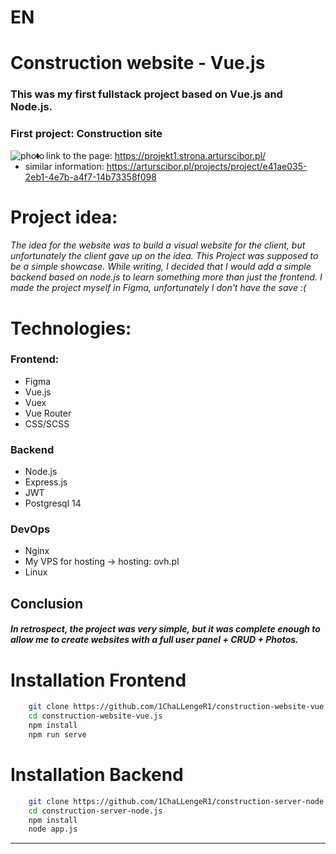 # EN
# Construction website - Vue.js
### This was my first fullstack project based on Vue.js and Node.js.

### First project: Construction site
<img align="left" alt="photo" src="https://server.arturscibor.pl/file/imagesproject/Frontend-38e1c24e-0929-4668-9fa2-9091dc2d2f47-0.8987638861872578-1.png" /> 

- link to the page: https://projekt1.strona.arturscibor.pl/
- similar information: https://arturscibor.pl/projects/project/e41ae035-2eb1-4e7b-a4f7-14b73358f098

# Project idea:
###### The idea for the website was to build a visual website for the client, but unfortunately the client gave up on the idea. This Project was supposed to be a simple showcase. While writing, I decided that I would add a simple backend based on node.js to learn something more than just the frontend. I made the project myself in Figma, unfortunately I don't have the save :(

# Technologies:
### Frontend:
- Figma
- Vue.js
- Vuex
- Vue Router
- CSS/SCSS
### Backend
- Node.js
- Express.js
- JWT
- Postgresql 14
### DevOps
- Nginx
- My VPS for hosting -> hosting: ovh.pl
- Linux

## Conclusion
##### In retrospect, the project was very simple, but it was complete enough to allow me to create websites with a full user panel + CRUD + Photos.
# Installation Frontend
```bash
    git clone https://github.com/1ChaLLengeR1/construction-website-vue.js.git
    cd construction-website-vue.js
    npm install
    npm run serve
```
# Installation Backend
```bash
    git clone https://github.com/1ChaLLengeR1/construction-server-node.js.git
    cd construction-server-node.js
    npm install
    node app.js
```
---
